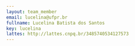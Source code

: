 ```yaml
---
layout: team_member
email: lucelina@ufpr.br
fullname: Lucelina Batista dos Santos
key: lucelina
lattes: http://lattes.cnpq.br/3485740534127573
---
```


